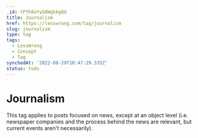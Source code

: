 ```yaml
---
_id: tPfh8oYyG8Wgkkg8X
title: Journalism
href: https://lesswrong.com/tag/journalism
slug: journalism
type: tag
tags:
  - LessWrong
  - Concept
  - Tag
synchedAt: '2022-08-29T10:47:29.335Z'
status: todo
---
```


# Journalism

This tag applies to posts focused on news, except at an object level (i.e. newspaper companies and the process behind the news are relevant, but current events aren't necessarily).
